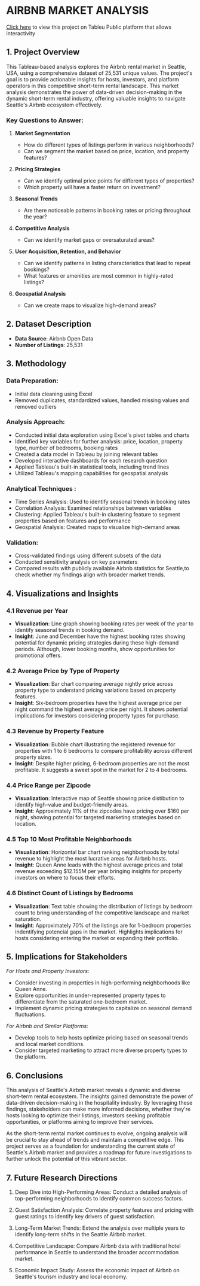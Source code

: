 
# AIRBNB MARKET ANALYSIS
<a href="https://public.tableau.com/views/AIRBNBTABLEAUPROJECT/Dashboard1?:language=en-US&publish=yes&:sid=&:redirect=auth&:display_count=n&:origin=viz_share_link">Click here</a> to view this project on Tableu Public platform that allows interactivity


## 1. Project Overview

This Tableau-based analysis explores the Airbnb rental market in Seattle, USA, using a comprehensive dataset of 25,531 unique values. The project's goal is to provide actionable insights for hosts, investors, and platform operators in this competitive short-term rental landscape.
This market analysis demonstrates the power of data-driven decision-making in the dynamic short-term rental industry, offering valuable insights to navigate Seattle's Airbnb ecosystem effectively.

### Key Questions to Answer:

1. **Market Segmentation**
   - How do different types of listings perform in various neighborhoods?
   - Can we segment the market based on price, location, and property features?

2. **Pricing Strategies**
   - Can we identify optimal price points for different types of properties?
   - Which property will have a faster return on investment?

3. **Seasonal Trends**
   - Are there noticeable patterns in booking rates or pricing throughout the year?

4. **Competitive Analysis**
   - Can we identify market gaps or oversaturated areas?

5. **User Acquisition, Retention, and Behavior**
   - Can we identify patterns in listing characteristics that lead to repeat bookings?
   - What features or amenities are most common in highly-rated listings?

6. **Geospatial Analysis**
   - Can we create maps to visualize high-demand areas?

## 2. Dataset Description

- **Data Source**: Airbnb Open Data
- **Number of Listings**: 25,531

## 3. Methodology

### Data Preparation:
- Initial data cleaning using Excel
- Removed duplicates, standardized values, handled missing values and removed outliers 

### Analysis Approach:
- Conducted initial data exploration using Excel's pivot tables and charts
- Identified key variables for further analysis: price, location, property type, number of bedrooms, booking rates
- Created a data model in Tableau by joining relevant tables
- Developed interactive dashboards for each research question
- Applied Tableau's built-in statistical tools, including trend lines
- Utilized Tableau's mapping capabilities for geospatial analysis

### Analytical Techniques :
- Time Series Analysis: Used to identify seasonal trends in booking rates
- Correlation Analysis: Examined relationships between variables
- Clustering: Applied Tableau's built-in clustering feature to segment properties based on features and performance
- Geospatial Analysis: Created maps to visualize high-demand areas

### Validation:
- Cross-validated findings using different subsets of the data
- Conducted sensitivity analysis on key parameters
- Compared results with publicly available Airbnb statistics for Seattle,to check whether my findings align with broader market trends.

## 4. Visualizations and Insights

### 4.1 Revenue per Year
- **Visualization**: Line graph showing booking rates per week of the year to identify seasonal trends in booking demand.
- **Insight**: June and December have the highest booking rates showing potential for dynamic pricing strategies during these high-demand periods. Although, lower booking months, show opportunities for promotional offers.

### 4.2 Average Price by Type of Property
- **Visualization**: Bar chart comparing average nightly price across property type to understand pricing variations based on property features.
- **Insight**: Six-bedroom properties have the highest average price per night command the highest average price per night. It shows potential implications for investors considering property types for purchase.

### 4.3 Revenue by Property Feature
- **Visualization**: Bubble chart illustrating the registered revenue for properties with 1 to 6 bedrooms to compare profitability across different property sizes.
- **Insight**: Despite higher pricing, 6-bedroom properties are not the most profitable. It suggests a sweet spot in the market for 2 to 4 bedrooms.

### 4.4 Price Range per Zipcode
- **Visualization**: Interactive map of Seattle showing price distibution to identify high-value and budget-friendly areas.
- **Insight**: Approximately 11% of the zipcodes have pricing over $160 per night, showing potential for targeted marketing strategies based on location.

### 4.5 Top 10 Most Profitable Neighborhoods
- **Visualization**: Horizontal bar chart ranking neighborhoods by total revenue to highlight the most lucrative areas for Airbnb hosts.
- **Insight**: Queen Anne leads with the highest average prices and total revenue exceeding $12.155M per year bringing insights for property investors on where to focus their efforts.

### 4.6 Distinct Count of Listings by Bedrooms
- **Visualization**: Text table showing the distribution of listings by bedroom count to bring understanding of the competitive landscape and market saturation.
- **Insight**: Approximately 70% of the listings are for 1-bedroom properties indentifying potencial gaps in the market. Highlights implications for hosts considering entering the market or expanding their portfolio.

## 5. Implications for Stakeholders

*For Hosts and Property Investors:*
- Consider investing in properties in high-performing neighborhoods like Queen Anne.
- Explore opportunities in under-represented property types to differentiate from the saturated one-bedroom market.
- Implement dynamic pricing strategies to capitalize on seasonal demand fluctuations.

*For Airbnb and Similar Platforms:*
- Develop tools to help hosts optimize pricing based on seasonal trends and local market conditions.
- Consider targeted marketing to attract more diverse property types to the platform.

## 6. Conclusions
This analysis of Seattle's Airbnb market reveals a dynamic and diverse short-term rental ecosystem. The insights gained demonstrate the power of data-driven decision-making in the hospitality industry. By leveraging these findings, stakeholders can make more informed decisions, whether they're hosts looking to optimize their listings, investors seeking profitable opportunities, or platforms aiming to improve their services.

As the short-term rental market continues to evolve, ongoing analysis will be crucial to stay ahead of trends and maintain a competitive edge. This project serves as a foundation for understanding the current state of Seattle's Airbnb market and provides a roadmap for future investigations to further unlock the potential of this vibrant sector.

## 7. Future Research Directions

1. Deep Dive into High-Performing Areas: Conduct a detailed analysis of top-performing neighborhoods to identify common success factors.

2. Guest Satisfaction Analysis: Correlate property features and pricing with guest ratings to identify key drivers of guest satisfaction.

3. Long-Term Market Trends: Extend the analysis over multiple years to identify long-term shifts in the Seattle Airbnb market.

4. Competitive Landscape: Compare Airbnb data with traditional hotel performance in Seattle to understand the broader accommodation market.

5. Economic Impact Study: Assess the economic impact of Airbnb on Seattle's tourism industry and local economy.

